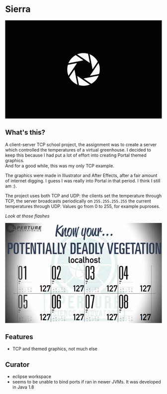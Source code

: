# Sierra

<p align="center">
  <img src="assets/rendering_2.gif">
</p>

## What's this?

A client-server TCP school project, the assignment was to create a server which controlled the temperatures of a virtual greenhouse. I decided to keep this because I had put a lot of effort into creating Portal themed graphics.\
And for a good while, this was my only TCP example.

The graphics were made in Illustrator and After Effects, after a fair amount of internet digging. I guess I was really into Portal in that period. I think I still am :).

The project uses both TCP and UDP: the clients set the temperature through TCP, the server broadcasts periodically on `255.255.255.255` the current temperatures through UDP. Values go from 0 to 255, for example puproses.

*Look at those flashes*

<p align="center">
  <img src="assets/gameplay.gif">
</p>

## Features

* TCP and themed graphics, not much else

## Curator

* eclipse workspace
* seems to be unable to bind ports if ran in newer JVMs. It was developed in Java 1.8
